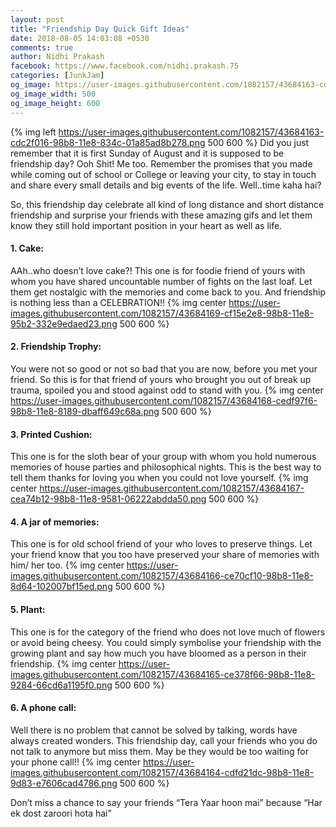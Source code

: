 ```yaml
---
layout: post
title: "Friendship Day Quick Gift Ideas"
date: 2018-08-05 14:03:08 +0530
comments: true
author: Nidhi Prakash
facebook: https://www.facebook.com/nidhi.prakash.75
categories: [JunkJam]
og_image: https://user-images.githubusercontent.com/1082157/43684163-cdc2f016-98b8-11e8-834c-01a85ad8b278.png
og_image_width: 500
og_image_height: 600
---
```


{% img left https://user-images.githubusercontent.com/1082157/43684163-cdc2f016-98b8-11e8-834c-01a85ad8b278.png 500 600 %}
Did you just remember that it is first Sunday of August and it is supposed to be friendship day? Ooh Shit! Me too. Remember the promises that you made while coming out of school or College or leaving your city, to stay in touch and share every small details and big events of the life. Well..time kaha hai?

<!-- more -->
So, this friendship day celebrate all kind of long distance and short distance friendship and surprise your friends with these amazing gifs and let them know they still hold important position in your heart as well as life.
 
#### 1.	Cake:
AAh..who doesn’t love cake?! This one is for foodie friend of yours with whom you have shared uncountable number of fights on the last loaf. Let them get nostalgic with the memories and come back to you. And friendship is nothing less than a CELEBRATION!!
{% img center https://user-images.githubusercontent.com/1082157/43684169-cf15e2e8-98b8-11e8-95b2-332e9edaed23.png 500 600 %} 

#### 2.	Friendship Trophy:
You were not so good or not so bad that you are now, before you met your friend. So this is for that friend of yours who brought you out of break up trauma, spoiled you and stood against odd to stand with you.
{% img center https://user-images.githubusercontent.com/1082157/43684168-cedf97f6-98b8-11e8-8189-dbaff649c68a.png 500 600 %} 

 
#### 3.	Printed Cushion:
This one is for the sloth bear of your group with whom you hold numerous memories of house parties and philosophical nights. This is the best way to tell them thanks for loving you when you could not love yourself.
{% img center https://user-images.githubusercontent.com/1082157/43684167-cea74b12-98b8-11e8-9581-06222abdda50.png 500 600 %} 
 

#### 4.	A jar of memories:
This one is for old school friend of your who loves to preserve things. Let your friend know that you too have preserved your share of memories with him/ her too.
{% img center https://user-images.githubusercontent.com/1082157/43684166-ce70cf10-98b8-11e8-8d64-102007bf15ed.png 500 600 %} 
 
 
#### 5.	Plant:
This one is for the category of the friend who does not love much of flowers or avoid being cheesy. You could simply symbolise your friendship with the growing plant and say how much you have bloomed as a person in their friendship.
{% img center https://user-images.githubusercontent.com/1082157/43684165-ce378f66-98b8-11e8-9284-66cd6a1195f0.png 500 600 %} 
 

#### 6.	A phone call:
Well there is no problem that cannot be solved by talking, words have always created wonders. This friendship day, call your friends who you do not talk to anymore but miss them. May be they would be too waiting for your phone call!!
{% img center https://user-images.githubusercontent.com/1082157/43684164-cdfd21dc-98b8-11e8-9d83-e7606cad4786.png 500 600 %} 
 

Don’t miss a chance to say your friends “Tera Yaar hoon mai” because “Har ek dost zaroori hota hai”
